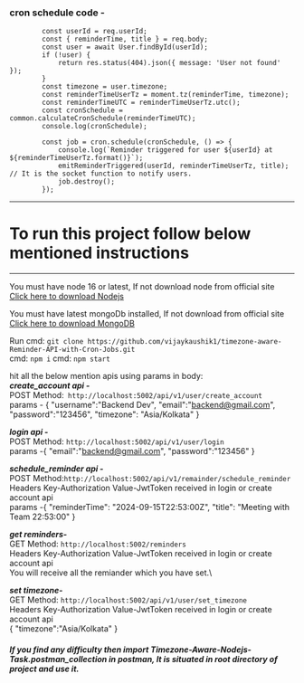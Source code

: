
### cron schedule code - 
```
        const userId = req.userId;
        const { reminderTime, title } = req.body;
        const user = await User.findById(userId);
        if (!user) {
            return res.status(404).json({ message: 'User not found' });
        }
        const timezone = user.timezone;
        const reminderTimeUserTz = moment.tz(reminderTime, timezone);
        const reminderTimeUTC = reminderTimeUserTz.utc();
        const cronSchedule = common.calculateCronSchedule(reminderTimeUTC);
        console.log(cronSchedule);
        
        const job = cron.schedule(cronSchedule, () => {
            console.log(`Reminder triggered for user ${userId} at ${reminderTimeUserTz.format()}`);
            emitReminderTriggered(userId, reminderTimeUserTz, title);  // It is the socket function to notify users.                  
            job.destroy();
        });
```
***

# To run this project follow below mentioned instructions
***
You must have node 16 or latest, If not download node from official site\
[Click here to download Nodejs](https://nodejs.org/ene)

You must have latest mongoDb installed, If not download from official site\
[Click here to download MongoDB](https://www.mongodb.com/try/download/community)

Run cmd: ```git clone https://github.com/vijaykaushik1/timezone-aware-Reminder-API-with-Cron-Jobs.git```\
cmd: ```npm i```
cmd: ```npm start```

hit all the below mention apis using params in body:\
***create_account api -***\
POST Method:``` http://localhost:5002/api/v1/user/create_account```\
params - {
    "username":"Backend Dev",
    "email":"backend@gmail.com",
    "password":"123456",
    "timezone": "Asia/Kolkata"
}

***login api -***\
POST Method: ```http://localhost:5002/api/v1/user/login```\
params -{
    "email":"backend@gmail.com",
    "password":"123456"
}

***schedule_reminder api -***\
POST Method:```http://localhost:5002/api/v1/remainder/schedule_reminder```\
Headers Key-Authorization Value-JwtToken received in login or create account api \
params -{
  "reminderTime": "2024-09-15T22:53:00Z",
  "title": "Meeting with Team 22:53:00"
}

***get reminders-***\
GET Method: ```http://localhost:5002/reminders```\
Headers Key-Authorization Value-JwtToken received in login or create account api\
You will receive all the remiander which you have set.\

***set timezone-***\
GET Method: ```http://localhost:5002/api/v1/user/set_timezone```\
Headers Key-Authorization Value-JwtToken received in login or create account api\
{
    "timezone":"Asia/Kolkata"
}


##### If you find any difficulty then import Timezone-Aware-Nodejs-Task.postman_collection in postman, It is situated in root directory of project and use it.